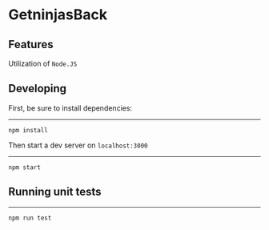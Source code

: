# GetninjasBack

## Features

Utilization of `Node.JS`


## Developing

First, be sure to install dependencies:

---
    npm install

Then start a dev server on `localhost:3000`

---
    npm start

## Running unit tests

---
    npm run test